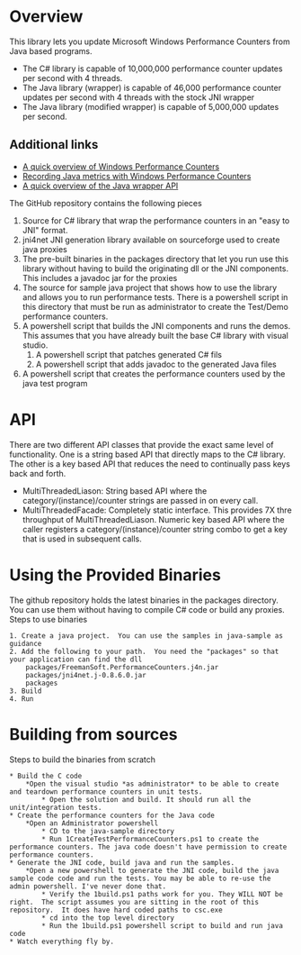# Overview

This library lets you update Microsoft Windows Performance Counters from Java based programs.

* The C# library is capable of 10,000,000 performance counter updates per second with 4 threads.
* The Java library (wrapper) is capable of 46,000 performance counter updates per second with 4 threads with the stock JNI wrapper
* The Java library (modified wrapper) is capable of 5,000,000 updates per second. 

## Additional links
* [A quick overview of Windows Performance Counters](http://joe.blog.freemansoft.com/2014/03/windows-performance-counters.html)
* [Recording Java metrics with Windows Performance Counters](http://joe.blog.freemansoft.com/2014/03/recording-java-metrics-with-windows.html)
* [A quick overview of the Java wrapper API](http://joe.blog.freemansoft.com/2014/03/java-api-wrapper-for-windows.html)
	
The GitHub repository contains the following pieces

1. Source for C# library that wrap the performance counters in an "easy to JNI" format. 
2. jni4net JNI generation library available on sourceforge used to create java proxies
3. The pre-built binaries in the packages directory that let you run use this library without having to build the originating dll or the JNI components.  This includes a javadoc jar for the proxies
4. The source for sample java project that shows how to use the library and allows you to run performance tests.  There is a powershell script in this directory that must be run as administrator to create the Test/Demo performance counters.
5. A powershell script that builds the JNI components and runs the demos.  This assumes that you have already built the base C# library with visual studio.
	1. A powershell script that patches generated C# fils
	2. A powershell script that adds javadoc to the generated Java files
6. A powershell script that creates the performance counters used by the java test program

# API

There are two different API classes that provide the exact same level of functionality. One is a string based API that directly maps to the C# library. The other is a key based API that reduces the need to continually pass keys back and forth.

*	MultiThreadedLiason: String based API where the category/(instance)/counter strings are passed in on every call.
*	MultiThreadedFacade: Completely static interface. This provides 7X thre throughput of MultiThreadedLiason.  Numeric key based API where the caller registers a category/(instance)/counter string combo to get a key that is used in subsequent calls.

# Using the Provided Binaries
The github repository holds the latest binaries in the packages directory. You can use them without having to compile C# code or build any proxies.
Steps to use binaries


	1. Create a java project.  You can use the samples in java-sample as guidance
	2. Add the following to your path.  You need the "packages" so that your application can find the dll
		packages/FreemanSoft.PerformanceCounters.j4n.jar
		packages/jni4net.j-0.8.6.0.jar
		packages
	3. Build
	4. Run


# Building from sources
Steps to build the binaries from scratch

	* Build the C code
		*Open the visual studio *as administrator* to be able to create and teardown performance counters in unit tests.
			* Open the solution and build. It should run all the unit/integration tests.
	* Create the performance counters for the Java code
		*Open an Administrator powershell
			* CD to the java-sample directory
			* Run 1CreateTestPerformanceCounters.ps1 to create the performance counters. The java code doesn't have permission to create performance counters.
	* Generate the JNI code, build java and run the samples.
		*Open a new powershell to generate the JNI code, build the java sample code code and run the tests. You may be able to re-use the admin powershell. I've never done that.
			* Verify the 1build.ps1 paths work for you. They WILL NOT be right.  The script assumes you are sitting in the root of this repository.  It does have hard coded paths to csc.exe
			* cd into the top level directory
			* Run the 1build.ps1 powershell script to build and run java code
	* Watch everything fly by.
	

